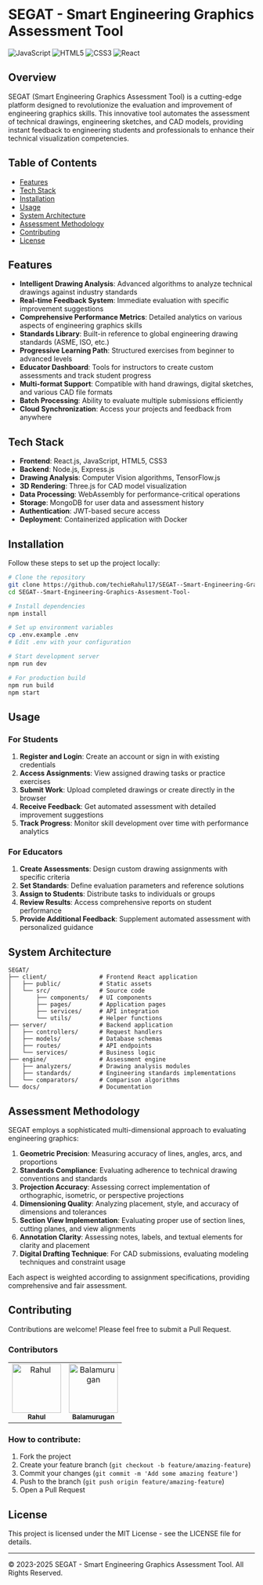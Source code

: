 # SEGAT - Smart Engineering Graphics Assessment Tool

![JavaScript](https://img.shields.io/badge/JavaScript-F7DF1E?style=for-the-badge&logo=javascript&logoColor=black)
![HTML5](https://img.shields.io/badge/HTML5-E34F26?style=for-the-badge&logo=html5&logoColor=white)
![CSS3](https://img.shields.io/badge/CSS3-1572B6?style=for-the-badge&logo=css3&logoColor=white)
![React](https://img.shields.io/badge/React-20232A?style=for-the-badge&logo=react&logoColor=61DAFB)

## Overview

SEGAT (Smart Engineering Graphics Assessment Tool) is a cutting-edge platform designed to revolutionize the evaluation and improvement of engineering graphics skills. This innovative tool automates the assessment of technical drawings, engineering sketches, and CAD models, providing instant feedback to engineering students and professionals to enhance their technical visualization competencies.

## Table of Contents

- [Features](#features)
- [Tech Stack](#tech-stack)
- [Installation](#installation)
- [Usage](#usage)
- [System Architecture](#system-architecture)
- [Assessment Methodology](#assessment-methodology)
- [Contributing](#contributing)
- [License](#license)

## Features

- **Intelligent Drawing Analysis**: Advanced algorithms to analyze technical drawings against industry standards
- **Real-time Feedback System**: Immediate evaluation with specific improvement suggestions
- **Comprehensive Performance Metrics**: Detailed analytics on various aspects of engineering graphics skills
- **Standards Library**: Built-in reference to global engineering drawing standards (ASME, ISO, etc.)
- **Progressive Learning Path**: Structured exercises from beginner to advanced levels
- **Educator Dashboard**: Tools for instructors to create custom assessments and track student progress
- **Multi-format Support**: Compatible with hand drawings, digital sketches, and various CAD file formats
- **Batch Processing**: Ability to evaluate multiple submissions efficiently
- **Cloud Synchronization**: Access your projects and feedback from anywhere

## Tech Stack

- **Frontend**: React.js, JavaScript, HTML5, CSS3
- **Backend**: Node.js, Express.js
- **Drawing Analysis**: Computer Vision algorithms, TensorFlow.js
- **3D Rendering**: Three.js for CAD model visualization
- **Data Processing**: WebAssembly for performance-critical operations
- **Storage**: MongoDB for user data and assessment history
- **Authentication**: JWT-based secure access
- **Deployment**: Containerized application with Docker

## Installation

Follow these steps to set up the project locally:

```bash
# Clone the repository
git clone https://github.com/techieRahul17/SEGAT--Smart-Engineering-Graphics-Assesment-Tool-.git
cd SEGAT--Smart-Engineering-Graphics-Assesment-Tool-

# Install dependencies
npm install

# Set up environment variables
cp .env.example .env
# Edit .env with your configuration

# Start development server
npm run dev

# For production build
npm run build
npm start
```

## Usage

### For Students

1. **Register and Login**: Create an account or sign in with existing credentials
2. **Access Assignments**: View assigned drawing tasks or practice exercises
3. **Submit Work**: Upload completed drawings or create directly in the browser
4. **Receive Feedback**: Get automated assessment with detailed improvement suggestions
5. **Track Progress**: Monitor skill development over time with performance analytics

### For Educators

1. **Create Assessments**: Design custom drawing assignments with specific criteria
2. **Set Standards**: Define evaluation parameters and reference solutions
3. **Assign to Students**: Distribute tasks to individuals or groups
4. **Review Results**: Access comprehensive reports on student performance
5. **Provide Additional Feedback**: Supplement automated assessment with personalized guidance

## System Architecture

```
SEGAT/
├── client/               # Frontend React application
│   ├── public/           # Static assets
│   └── src/              # Source code
│       ├── components/   # UI components
│       ├── pages/        # Application pages
│       ├── services/     # API integration
│       └── utils/        # Helper functions
├── server/               # Backend application
│   ├── controllers/      # Request handlers
│   ├── models/           # Database schemas
│   ├── routes/           # API endpoints
│   └── services/         # Business logic
├── engine/               # Assessment engine
│   ├── analyzers/        # Drawing analysis modules
│   ├── standards/        # Engineering standards implementations
│   └── comparators/      # Comparison algorithms
└── docs/                 # Documentation
```

## Assessment Methodology

SEGAT employs a sophisticated multi-dimensional approach to evaluating engineering graphics:

1. **Geometric Precision**: Measuring accuracy of lines, angles, arcs, and proportions
2. **Standards Compliance**: Evaluating adherence to technical drawing conventions and standards
3. **Projection Accuracy**: Assessing correct implementation of orthographic, isometric, or perspective projections
4. **Dimensioning Quality**: Analyzing placement, style, and accuracy of dimensions and tolerances
5. **Section View Implementation**: Evaluating proper use of section lines, cutting planes, and view alignments
6. **Annotation Clarity**: Assessing notes, labels, and textual elements for clarity and placement
7. **Digital Drafting Technique**: For CAD submissions, evaluating modeling techniques and constraint usage

Each aspect is weighted according to assignment specifications, providing comprehensive and fair assessment.

## Contributing

Contributions are welcome! Please feel free to submit a Pull Request.

### Contributors

<table>
  <tr>
    <td align="center">
      <a href="https://github.com/techieRahul17">
        <img src="https://github.com/techieRahul17.png" width="100px;" alt="Rahul"/>
        <br />
        <sub><b>Rahul</b></sub>
      </a>
    </td>
    <td align="center">
      <a href="https://github.com/Balamurugan1962">
        <img src="https://github.com/Balamurugan1962.png" width="100px;" alt="Balamurugan"/>
        <br />
        <sub><b>Balamurugan</b></sub>
      </a>
    </td>
  </tr>
</table>

### How to contribute:

1. Fork the project
2. Create your feature branch (`git checkout -b feature/amazing-feature`)
3. Commit your changes (`git commit -m 'Add some amazing feature'`)
4. Push to the branch (`git push origin feature/amazing-feature`)
5. Open a Pull Request

## License

This project is licensed under the MIT License - see the LICENSE file for details.

---

© 2023-2025 SEGAT - Smart Engineering Graphics Assessment Tool. All Rights Reserved.
```
